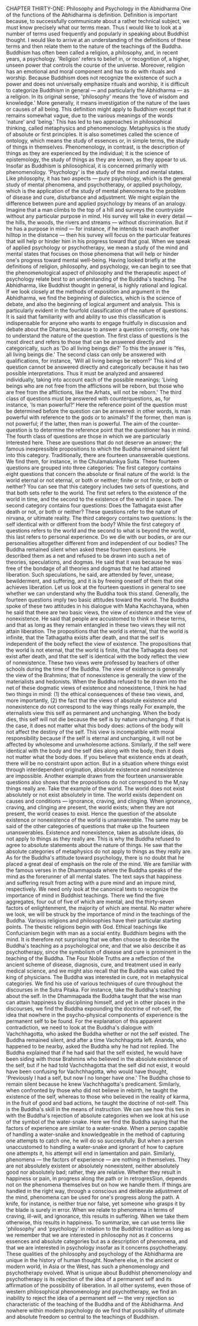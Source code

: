 CHAPTER THIRTY-ONE: Philosophy and Psychology in the Abhidharma
One of the functions of the Abhidharma is definition.
Definition is important because, to successfully communicate about a rather technical subject, we must know precisely
what our terms mean. Thus I would like to look at a number of
terms used frequently and popularly in speaking about Buddhist
thought. I would like to arrive at an understanding of the definitions of these terms and then relate them to the nature of the
teachings of the Buddha.
Buddhism has often been called a religion, a philosophy,
and, in recent years, a psychology. 'Religion' refers to belief in,
or recognition of, a higher, unseen power that controls the course
of the universe. Moreover, religion has an emotional and moral
component and has to do with rituals and worship. Because
Buddhism does not recognize the existence of such a power and
does not universally emphasize rituals and worship, it is difficult to categorize Buddhism in general — and particularly the
Abhidharma — as a religion.
In its original sense, 'philosophy' means the 'love of wisdom
and knowledge.' More generally, it means investigation of the
nature of the laws or causes of all being. This definition might
apply to Buddhism except that it remains somewhat vague, due
to the various meanings of the words 'nature' and 'being.' This
has led to two approaches in philosophical thinking, called metaphysics and phenomenology. Metaphysics is the study of absolute or first principles. It is also sometimes called the science of
ontology, which means the study of essences or, in simple terms,
the study of things in themselves. Phenomenology, in contrast,
is the description of things as they are experienced by the individual; it is the science of epistemology, the study of things as
they are known, as they appear to us. Insofar as Buddhism is
philosophical, it is concerned primarily with phenomenology.
'Psychology' is the study of the mind and mental states.
Like philosophy, it has two aspects — pure psychology, which is
the general study of mental phenomena, and psychotherapy, or
applied psychology, which is the application of the study of mental phenomena to the problem of disease and cure, disturbance
and adjustment. We might explain the difference between pure
and applied psychology by means of an analogy. Imagine that a
man climbs to the top of a hill and surveys the countryside without any particular purpose in mind. His survey will take in every
detail — the hills, the woods, the rivers and streams — without discrimination. But if he has a purpose in mind — for instance, if he
intends to reach another hilltop in the distance — then his survey will focus on the particular features that will help or hinder
him in his progress toward that goal. When we speak of applied
psychology or psychotherapy, we mean a study of the mind and
mental states that focuses on those phenomena that will help or
hinder one's progress toward mental well-being.
Having looked briefly at the definitions of religion, philosophy, and psychology, we can begin to see that the phenomenological aspect of philosophy and the therapeutic aspect of psychology
relate best to an understanding of the Buddha's teaching.
The Abhidharma, like Buddhist thought in general, is highly
rational and logical. If we look closely at the methods of exposition and argument in the Abhidharma, we find the beginning of
dialectics, which is the science of debate, and also the beginning
of logical argument and analysis. This is particularly evident in
the fourfold classification of the nature of questions. It is said
that familiarity with and ability to use this classification is indispensable for anyone who wants to engage fruitfully in discussion
and debate about the Dharma, because to answer a question correctly, one has to understand the nature of the question.
The first class of questions is the most direct and refers to
those that can be answered directly and categorically, such as
'Do all living beings die?' To this the answer is 'Yes, all living
beings die.'
The second class can only be answered with qualifications,
for instance, 'Will all living beings be reborn?' This kind of
question cannot be answered directly and categorically because
it has two possible interpretations. Thus it must be analyzed and
answered individually, taking into account each of the possible
meanings: 'Living beings who are not free from the afflictions
will be reborn, but those who are free from the afflictions, like
the Arhats, will not be reborn.'
The third class of questions must be answered with counterquestions, as, for instance, 'Is man powerful?' Here the reference
point of the question must be determined before the question
can be answered: in other words, is man powerful with reference
to the gods or to animals? If the former, then man is not powerful; if the latter, then man is powerful. The aim of the counter-question is to determine the reference point that the questioner has in mind.
The fourth class of questions are those in which we are particularly interested here. These are questions that do not deserve
an answer; the famous inexpressible propositions to which the
Buddha remained silent fall into this category. Traditionally,
there are fourteen unanswerable questions. We find them, for
instance, in the Chulamalunkya Suita. These fourteen questions
are grouped into three categories:
The first category contains eight questions that concern the
absolute or final nature of the world: Is the world eternal or not
eternal, or both or neither; finite or not finite, or both or neither? You can see that this category includes two sets of questions, and that both sets refer to the world. The first set refers to
the existence of the world in time, and the second to the existence of the world in space.
The second category contains four questions: Does the
Tathagata exist after death or not, or both or neither? These questions refer to the nature of nirvana, or ultimate reality.
The third category contains two questions: Is the self identical with or different from the body? While the first category of
questions refers to the world and the second to what is beyond
the world, this last refers to personal experience. Do we die with
our bodies, or are our personalities altogether different from and
independent of our bodies?
The Buddha remained silent when asked these fourteen questions. He described them as a net and refused to be drawn into
such a net of theories, speculations, and dogmas. He said that it
was because he was free of the bondage of all theories and dogmas that he had attained liberation. Such speculations, he said,
are attended by fever, unease, bewilderment, and suffering, and
it is by freeing oneself of them that one achieves liberation.
Let us look at the fourteen questions in general to see whether
we can understand why the Buddha took this stand. Generally,
the fourteen questions imply two basic attitudes toward the
world. The Buddha spoke of these two attitudes in his dialogue
with Maha Kachchayana, when he said that there are two basic
views, the view of existence and the view of nonexistence. He
said that people are accustomed to think in these terms, and that
as long as they remain entangled in these two views they will
not attain liberation. The propositions that the world is eternal,
that the world is infinite, that the Tathagatha exists after death,
and that the self is independent of the body reflect the view of
existence. The propositions that the world is not eternal, that the
world is finite, that the Tathagata does not exist after death, and
that the self is identical with the body reflect the view of nonexistence.
These two views were professed by teachers of other schools
during the time of the Buddha. The view of existence is generally the view of the Brahmins; that of nonexistence is generally
the view of the materialists and hedonists. When the Buddha
refused to be drawn into the net of these dogmatic views of existence and nonexistence, I think he had two things in mind: (1) the
ethical consequences of these two views, and, more importantly,
(2) the fact that the views of absolute existence and nonexistence
do not correspond to the way things really
For example, the eternalists view this self as permanent and
unchanging. When the body dies, this self will not die because
the self is by nature unchanging. If that is the case, it does not
matter what this body does: actions of the body will not affect
the destiny of the self. This view is incompatible with moral
responsibility because if the self is eternal and unchanging, it
will not be affected by wholesome and unwholesome actions.
Similarly, if the self were identical with the body and the self
dies along with the body, then it does not matter what the body
does. If you believe that existence ends at death, there will be
no constraint upon action. But in a situation where things exist
through interdependent origination, absolute existence and nonexistence are impossible.
Another example drawn from the fourteen unanswerable
questions also shows that the propositions do not correspond to
the M,nay things really are. Take the example of the world. The
world does not exist absolutely or not exist absolutely in time.
The world exists dependent on causes and conditions — ignorance,
craving, and clinging. When ignorance, craving, and clinging
are present, the world exists; when they are not present, the
world ceases to exist. Hence the question of the absolute existence or nonexistence of the world is unanswerable.
The same may be said of the other categories of questions that
make up the fourteen unanswerables. Existence and nonexistence, taken as absolute ideas, do not apply to things as they really
are. This is why the Buddha refused to agree to absolute statements about the nature of things. He saw that the absolute categories of metaphysics do not apply to things as they really are.
As for the Buddha's attitude toward psychology, there is
no doubt that he placed a great deal of emphasis on the role
of the mind. We are familiar with the famous verses in the
Dhammapada where the Buddha speaks of the mind as the forerunner of all mental states. The text says that happiness and suffering result from acting with a pure mind and an impure mind,
respectively. We need only look at the canonical texts to recognize the importance of mind in Buddhist teachings. There we
find the five aggregates, four out of five of which are mental, and
the thirty-seven factors of enlightenment, the majority of which
are mental. No matter where we look, we will be struck by the
importance of mind in the teachings of the Buddha.
Various religions and philosophies have their particular
starting points. The theistic religions begin with God. Ethical
teachings like Confucianism begin with man as a social entity.
Buddhism begins with the mind. It is therefore not surprising that we often choose to describe the Buddha's teaching as
a psychological one, and that we also describe it as psychotherapy, since the symbolism of disease and cure is prominent in the
teaching of the Buddha. The Four Noble Truths are a reflection
of the ancient scheme of disease, diagnosis, cure, and treatment
used in early medical science, and we might also recall that the
Buddha was called the king of physicians.
The Buddha was interested in cure, not in metaphysical categories. We find his use of various techniques of cure throughout the discourses in the Sutra Pitaka. For instance, take the
Buddha's teaching about the self. In the Dhammapada the
Buddha taught that the wise man can attain happiness by disciplining himself, and yet in other places in the discourses, we
find the Buddha expounding the doctrine of not-self, the idea
that nowhere in the psycho-physical components of experience
is the permanent self to be found.
For the explanation of this apparent contradiction, we need
to look at the Buddha's dialogue with Vachchhagotta, who
asked the Buddha whether or not the self existed. The Buddha
remained silent, and after a time Vachchhagotta left. Ananda,
who happened to be nearby, asked the Buddha why he had not
replied. The Buddha explained that if he had said that the self
existed, he would have been siding with those Brahmins who
believed in the absolute existence of the self, but if he had told
Vachchhagotta that the self did not exist, it would have been confusing for Vachchhagotta, who would have thought, 'Previously
I had a self, but now I no longer have one.' The Buddha chose
to remain silent because he knew Vachchhagotta's predicament. Similarly, when confronted by those who did not believe
in rebirth, he taught the existence of the self, whereas to those
who believed in the reality of karma, in the fruit of good and bad
actions, he taught the doctrine of not-self. This is the Buddha's
skill in the means of instruction.
We can see how this ties in with the Buddha's rejection of
absolute categories when we look at his use of the symbol of the
water-snake. Here we find the Buddha saying that the factors of
experience are similar to a water-snake. When a person capable
of handling a water-snake and knowledgeable in the method of
capturing one attempts to catch one, he will do so successfully.
But when a person unaccustomed to handling a water-snake and
ignorant of how to capture one attempts it, his attempt will end
in lamentation and pain. Similarly, phenomena — the factors of
experience — are nothing in themselves. They are not absolutely
existent or absolutely nonexistent, neither absolutely good nor
absolutely bad; rather, they are relative. Whether they result in
happiness or pain, in progress along the path or in retrogresSion, depends not on the phenomena themselves but on how we
handle them.
If things are handled in the right way, through a conscious
and deliberate adjustment of the mind, phenomena can be used
for one's progress along the path. A knife, for instance, is neither
true nor false, yet someone who grasps it by the blade is surely in
error. When we relate to phenomena in terms of craving, ill-will,
and ignorance, this results in suffering. When we take them otherwise, this results in happiness.
To summarize, we can use terms like 'philosophy' and 'psychology' in relation to the Buddhist tradition as long as we
remember that we are interested in philosophy not as it concerns essences and absolute categories but as a description of
phenomena, and that we are interested in psychology insofar
as it concerns psychotherapy. These qualities of the philosophy
and psychology of the Abhidharma are unique in the history of
human thought. Nowhere else, in the ancient or modern world,
in Asia or the West, has such a phenomenology and psychotherapy evolved.
What is unique about Buddhist phenomenology and psychotherapy is its rejection of the idea of a permanent self and its
affirmation of the possibility of liberation. In all other systems,
even those of western philosophical phenomenology and psychotherapy, we find an inability to reject the idea of a permanent
self — the very rejection so characteristic of the teaching of the
Buddha and of the Abhidharma. And nowhere within modern
psychology do we find that possibility of ultimate and absolute
freedom so central to the teachings of Buddhism.
